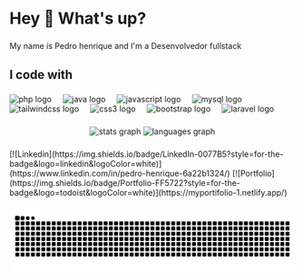 <h1 align="left">Hey 👋 What's up?</h1>

###

<p align="left">My name is Pedro henrique and I'm a Desenvolvedor fullstack</p>

###

<h2 align="left">I code with</h2>

###

<div align="left">
  <img src="https://skillicons.dev/icons?i=php" height="40" alt="php logo"  />
  <img width="12" />
  <img src="https://skillicons.dev/icons?i=java" height="40" alt="java logo"  />
  <img width="12" />
  <img src="https://skillicons.dev/icons?i=js" height="40" alt="javascript logo"  />
  <img width="12" />
  <img src="https://skillicons.dev/icons?i=mysql" height="40" alt="mysql logo"  />
  <img width="12" />
  <img src="https://skillicons.dev/icons?i=tailwind" height="40" alt="tailwindcss logo"  />
  <img width="12" />
  <img src="https://skillicons.dev/icons?i=css" height="40" alt="css3 logo"  />
  <img width="12" />
  <img src="https://skillicons.dev/icons?i=bootstrap" height="40" alt="bootstrap logo"  />
  <img width="12" />
  <img src="https://skillicons.dev/icons?i=laravel" height="40" alt="laravel logo"  />
</div>

###

<div align="center">
  <img src="https://github-readme-stats.vercel.app/api?username=Pedr0-Henrique&hide_title=false&hide_rank=false&show_icons=true&include_all_commits=true&count_private=true&disable_animations=false&theme=codeSTACKr&locale=en&hide_border=false&order=1" height="150" alt="stats graph"  />
  <img src="https://github-readme-stats.vercel.app/api/top-langs?username=Pedr0-Henrique&locale=en&hide_title=false&layout=compact&card_width=320&langs_count=5&theme=codeSTACKr&hide_border=false&order=2" height="151" alt="languages graph"  />
</div>

###

<div align="left">
[![Linkedin](https://img.shields.io/badge/LinkedIn-0077B5?style=for-the-badge&logo=linkedin&logoColor=white)](https://www.linkedin.com/in/pedro-henrique-6a22b1324/)
[![Portfolio](https://img.shields.io/badge/Portfolio-FF5722?style=for-the-badge&logo=todoist&logoColor=white)](https://myportifolio-1.netlify.app/) <br>
</div>

###

<img src="https://raw.githubusercontent.com/Pedr0-Henrique/Pedr0-Henrique/output/snake.svg" alt="Snake animation" />

###
